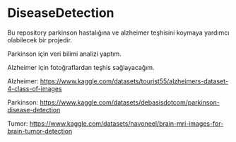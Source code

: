 # DiseaseDetection

Bu repository parkinson hastalığına ve alzheimer teşhisini koymaya yardımcı olabilecek bir projedir.

Parkinson için veri bilimi analizi yaptım.

Alzheimer için fotoğraflardan teşhis sağlayacağım.


Alzheimer: https://www.kaggle.com/datasets/tourist55/alzheimers-dataset-4-class-of-images

Parkinson: https://www.kaggle.com/datasets/debasisdotcom/parkinson-disease-detection

Tumor: https://www.kaggle.com/datasets/navoneel/brain-mri-images-for-brain-tumor-detection
